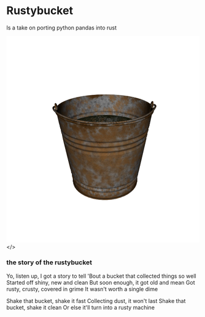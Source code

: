 # Rustybucket

Is a take on porting python pandas into rust

<img src="./docs/rustybucket.png"></>

### the story of the rustybucket
Yo, listen up, I got a story to tell
'Bout a bucket that collected things so well
Started off shiny, new and clean
But soon enough, it got old and mean
Got rusty, crusty, covered in grime
It wasn't worth a single dime

Shake that bucket, shake it fast
Collecting dust, it won't last
Shake that bucket, shake it clean
Or else it'll turn into a rusty machine
